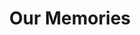 ---
title: Our Memories
linktitle: Home
description: Welcome Friends! This is a site dedicated to sharing some of our personal memories with close family and friends. Please do not download or share any content without my permission. Thank you and enjoy!
#lastmod: 2023-07-05
#featured_image: martin-martz-wRuhOOaG-Z4-unsplash.jpg # default: first image in this directory
#featured_image on the home page is used for OpenGraph cards, etc.

# sub-galleries on list pages are sorted by date and weight (descending)
---